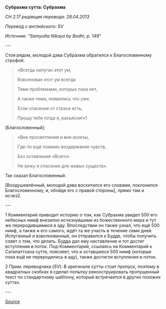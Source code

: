 **Субрахма сутта: Субрахма**

*СН 2\.17 редакция перевода: 28\.04\.2013*

*Перевод с английского: SV*

*Источник: "Samyutta Nikaya by Bodhi, p\. 149"*

\-\-\-

Стоя рядом, молодой дэва Субрахма обратился к Благословенному строфой: 
> «Всегда напуган этот ум, 
> 
> Взволнован этот ум всегда 
> 
> Теми проблемами, которых пока нет, 
> 
> А также теми, появились что уже\. 
> 
> Если спасение от страха есть, 
> 
> Прошу тебя тогда я, разъясни\!»1 

\[Благословенный\]: 
> «Вне просветления и вне аскезы, 
> 
> Где\-то ещё помимо воздержания чувств, 
> 
> Без оставления «Всего» 
> 
> Не вижу я спасения для живых существ»\.

Так сказал Благословенный\. 

\[Воодушевлённый, молодой дэва восхитился его словами, поклонился Благословенному, и, обойдя его с правой стороны\], прямо там и исчез2\. 

\-\-\-

1 Комментарий приводит историю о том, как Субрахма увидел 500 его небесных нимф внезапно исчезнувшими из божественного мира и тут же переродившимися в аду\. Впоследствии он также узнал, что ещё 500 нимф, а также и его самого, ждёт та же участь в течение семи дней\. Испуганный и взволнованный, он отправился к Будде, чтобы получить совет о том, что делать\. Будда дал ему наставление и тот достиг вступления в поток\. Под\-Комментарий, ссылаясь на Комментарий к Сатипаттхана сутте, поясняет, что и оставшиеся 500 нимф \(которые пока ещё не переродились в аду\), также достигли вступления в поток\.

2 Прим\. переводчика \(SV\): В оригинале сутты стоит пропуск, поэтому в квадратных скобках я сделал попытку реконструировать пропущенный текст по стандартному шаблону, который встречается в других похожих суттах\.

\-\-\-

[Source](https://www\.theravada\.ru/Teaching/Canon/Suttanta/Texts/sn2_17\-subrahma\-sutta\-sv\.htm)
